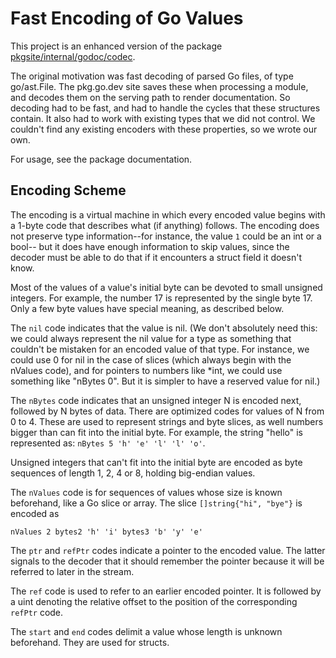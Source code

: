 # Fast Encoding of Go Values

This project is an enhanced version of the package
[pkgsite/internal/godoc/codec](https://pkg.go.dev/golang.org/x/pkgsite/internal/godoc/codec).

The original motivation was fast decoding of parsed Go files, of type
go/ast.File. The pkg.go.dev site saves these when processing a module, and
decodes them on the serving path to render documentation. So decoding had to be
fast, and had to handle the cycles that these structures contain. It also had to
work with existing types that we did not control. We couldn't find any existing
encoders with these properties, so we wrote our own.

For usage, see the package documentation.

## Encoding Scheme

The encoding is a virtual machine in which every encoded value begins with a
1-byte code that describes what (if anything) follows. The encoding does not
preserve type information--for instance, the value `1` could be an int or a
bool-- but it does have enough information to skip values, since the decoder
must be able to do that if it encounters a struct field it doesn't know.

Most of the values of a value's initial byte can be devoted to small unsigned
integers. For example, the number 17 is represented by the single byte 17. Only
a few byte values have special meaning, as described below.

The `nil` code indicates that the value is nil. (We don't absolutely need this:
we could always represent the nil value for a type as something that couldn't
be mistaken for an encoded value of that type. For instance, we could use 0
for nil in the case of slices (which always begin with the nValues code), and
for pointers to numbers like *int, we could use something like "nBytes 0".
But it is simpler to have a reserved value for nil.)

The `nBytes` code indicates that an unsigned integer N is encoded next,
followed by N bytes of data. There are optimized codes for values of N from 0 to
4. These are used to represent strings and byte slices, as well numbers bigger
than can fit into the initial byte. For example, the string "hello" is represented
as: `nBytes 5 'h' 'e' 'l' 'l' 'o'`.

Unsigned integers that can't fit into the initial byte are encoded as byte
sequences of length 1, 2, 4 or 8, holding big-endian values.

The `nValues` code is for sequences of values whose size is known beforehand,
like a Go slice or array. The slice `[]string{"hi", "bye"}` is encoded as
```
nValues 2 bytes2 'h' 'i' bytes3 'b' 'y' 'e'
```

The `ptr` and `refPtr` codes indicate a pointer to the encoded value. The latter
signals to the decoder that it should remember the pointer because it will be
referred to later in the stream.

The `ref` code is used to refer to an earlier encoded pointer. It is followed by
a uint denoting the relative offset to the position of the corresponding
`refPtr` code.

The `start` and `end` codes delimit a value whose length is unknown beforehand.
They are used for structs.
